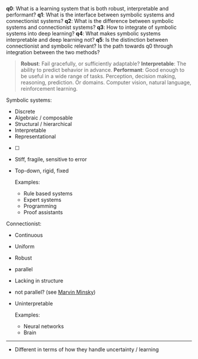 **q0**: What is a learning system that is both robust, interpretable and performant?
	**q1**: What is the interface between symbolic systems and connectionist systems?
	**q2**: What is the difference between symbolic systems and connectionist systems?
	**q3**: How to integrate of symbolic systems into deep learning?
	**q4**: What makes symbolic systems interpretable and deep learning not?
	**q5**: Is the distinction between connectionist and symbolic relevant? Is the path towards  q0 through integration between the two methods?
	

> **Robust**: Fail gracefully, or sufficiently adaptable?
> **Interpretable**: The ability to predict behavior in advance.
> **Performant**: Good enough to be useful in a wide range of tasks. Perception, decision    making, reasoning, prediction. Or domains. Computer vision, natural language, reinforcement learning.


Symbolic systems:
- Discrete
- Algebraic / composable
- Structural / hierarchical
- Interpretable
- Representational
- [ ] 

- Stiff, fragile, sensitive to error
- Top-down, rigid, fixed

	Examples:
	 - Rule based systems
	 - Expert systems
	 - Programming
	 - Proof assistants

Connectionist:
- Continuous
- Uniform
- Robust
- parallel

- Lacking in structure
- not parallel? (see [Marvin Minsky](https://web.media.mit.edu/~minsky/papers/SymbolicVs.Connectionist.html))
- Uninterpretable

	Examples:
	 - Neural networks
	 - Brain

---
- Different in terms of how they handle uncertainty / learning